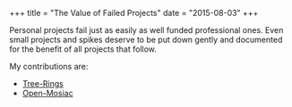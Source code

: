 +++
title = "The Value of Failed Projects"
date = "2015-08-03"
+++

Personal projects fail just as easily as well funded professional ones. Even small projects and spikes deserve to be put down gently and documented for the benefit of all projects that follow.

My contributions are\:

* [Tree-Rings](/failed-projects-tree-ring-generation)
* [Open-Mosiac](/failed-projects-open-mosaic)
